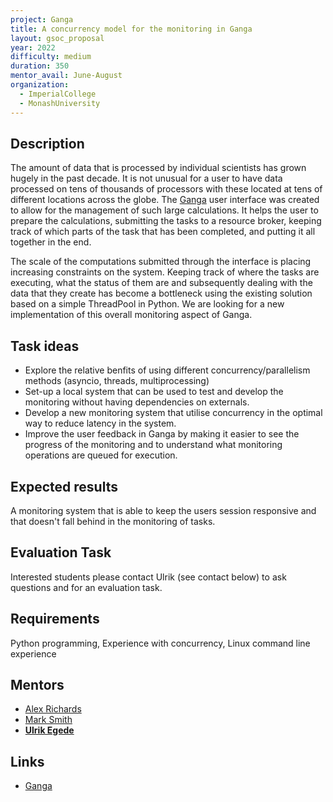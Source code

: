 ```yaml
---
project: Ganga
title: A concurrency model for the monitoring in Ganga
layout: gsoc_proposal
year: 2022
difficulty: medium
duration: 350
mentor_avail: June-August
organization:
  - ImperialCollege
  - MonashUniversity
---
```


## Description
The amount of data that is processed by individual scientists has grown hugely in the past decade. It is not unusual for a user to have data processed on tens of thousands of processors with these located at tens of different locations across the globe. The [Ganga](https://github.com/ganga-devs/ganga) user interface was created to allow for the management of such large calculations. It helps the user to prepare the calculations, submitting the tasks to a resource broker, keeping track of which parts of the task that has been completed, and putting it all together in the end.

The scale of the computations submitted through the interface is placing increasing constraints on the system. Keeping track of where the tasks are executing, what the status of them are and subsequently dealing with the data that they create has become a bottleneck using the existing solution based on a simple ThreadPool in Python. We are looking for a new implementation of this overall monitoring aspect of Ganga.

## Task ideas
 * Explore the relative benfits of using different concurrency/parallelism methods (asyncio, threads, multiprocessing)
 * Set-up a local system that can be used to test and develop the monitoring without having dependencies on
   externals.
 * Develop a new monitoring system that utilise concurrency in the optimal way to reduce latency in the system.
 * Improve the user feedback in Ganga by making it easier to see the progress of the monitoring and to understand what
   monitoring operations are queued for execution.

## Expected results
A monitoring system that is able to keep the users session responsive and that doesn't fall behind in the monitoring of tasks.

## Evaluation Task
Interested students please contact Ulrik (see contact below) to ask questions and for an evaluation task.

## Requirements
Python programming, Experience with concurrency, Linux command line experience

## Mentors 
  * [Alex Richards](mailto:a.richards@imperial.ac.uk)
  * [Mark Smith](mailto:mark.smith1@imperial.ac.uk)
  * **[Ulrik Egede](mailto:ulrik.egede@monash.edu)**

## Links
  * [Ganga](https://github.com/ganga-devs/ganga)
